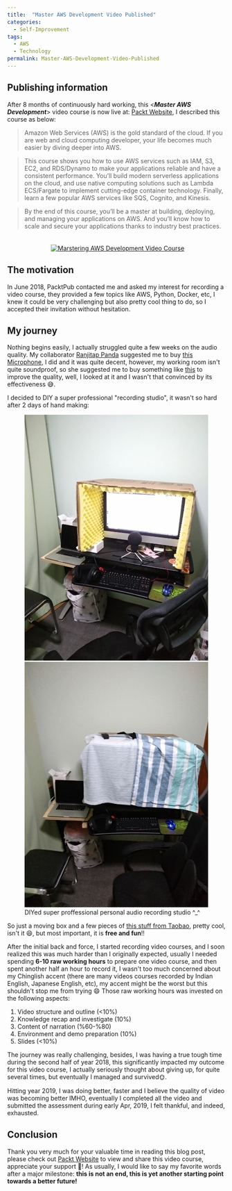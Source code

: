 ```yaml
---
title:  "Master AWS Development Video Published"
categories: 
  - Self-Improvement
tags:
  - AWS
  - Technology
permalink: Master-AWS-Development-Video-Published
---
```


## Publishing information

After 8 months of continuously hard working, this \<**_Master AWS Development_**\> video course is now live at: <a href="https://www.packtpub.com/virtualization-and-cloud/mastering-aws-development-video" target="_blank">Packt Website</a>, I described this course as below:

> Amazon Web Services (AWS) is the gold standard of the cloud. If you are web and cloud computing developer, your life becomes much easier by diving deeper into AWS.

> This course shows you how to use AWS services such as IAM, S3, EC2, and RDS/Dynamo to make your applications reliable and have a consistent performance. You’ll build modern serverless applications on the cloud, and use native computing solutions such as Lambda ECS/Fargate to implement cutting-edge container technology. Finally, learn a few popular AWS services like SQS, Cognito, and Kinesis.

> By the end of this course, you’ll be a master at building, deploying, and managing your applications on AWS. And you’ll know how to scale and secure your applications thanks to industry best practices.

<a href="https://www.packtpub.com/virtualization-and-cloud/mastering-aws-development-video" target="_blank">
	<img style="width: 500px;margin: 20px 0 0 20%;" src="https://www.packtpub.com/sites/default/files/bookretailers/V11847_LOw.png" alt="Marstering AWS Development Video Course">
</a>

## The motivation

In June 2018, PacktPub contacted me and asked my interest for recording a video course, they provided a few topics like AWS, Python, Docker, etc, I knew it could be very challenging but also pretty cool thing to do, so I accepted their invitation without hesitation.

## My journey
Nothing begins easily, I actually struggled quite a few weeks on the audio quality.  My collaborator [Ranjitap Panda](https://www.linkedin.com/in/ranjita-panda-85737b12b/) suggested me to buy [this Microphone](https://www.amazon.com/Blue-Snowball-Microphone-Brushed-Aluminum/dp/B002OO333Q/ref=sr_1_7?crid=MFDYMJ898LW7&keywords=blue+microphone&qid=1558027821&s=gateway&sprefix=blue+micro%2Caps%2C197&sr=8-7), I did and it was quite decent, however, my working room isn't quite soundproof, so she suggested me to buy something like [this](https://express.google.com/u/0/product/14999533088633590141_483183884403381036_5916206?utm_source=google_shopping&utm_medium=tu_prop&utm_content=eid-lsjeuxoeqt&gtim=CPCPwdrs3baPKhD67br-_fi4isQBGPCz2hkiA1VTRCiQ-cHnBTCujOkC&utm_campaign=5916206&gclid=CjwKCAjwlPTmBRBoEiwAHqpvhR80piK0OZcxPrMsLaqS39LvCaCDl9RBX4S9SwsibW1LTSZKIm6B1hoCpr8QAvD_BwE) to improve the quality, well, I looked at it and I wasn't that convinced by its effectiveness :sweat_smile:.

I decided to DIY a super professional "recording studio", it wasn't so hard after 2 days of hand making:
<figure class="half">
    <a href="/assets/images/posts/2019-05-08-Master-AWS-Development-Published/Studio-1.jpg"><img src="/assets/images/posts/2019-05-08-Master-AWS-Development-Published/Studio-1.jpg"></a>
    <a href="/assets/images/posts/2019-05-08-Master-AWS-Development-Published/Studio-2.jpg"><img src="/assets/images/posts/2019-05-08-Master-AWS-Development-Published/Studio-2.jpg"></a>
    <figcaption>DIYed super proffessional personal audio recording studio ^_^</figcaption>
</figure>

So just a moving box and a few pieces of [this stuff from Taobao](https://detail.tmall.com/item.htm?id=586105899658&ali_refid=a3_430620_1006:1196010016:N:z0OShXcL+rtIFJcT4Z2izQ==:a642190c156466fd7c802c60481c7916&ali_trackid=1_a642190c156466fd7c802c60481c7916&spm=a230r.1.14.3&skuId=415859080730), pretty cool, isn't it :smile:, but most important, it is **free and fun**!!

After the initial back and force, I started recording video courses, and I soon realized this was much harder than I originally expected, usually I needed spending **6-10 raw working hours** to prepare one video course, and then spent another half an hour to record it, I wasn't too much concerned about my Chinglish accent (there are many videos courses recorded by Indian English, Japanese English, etc), my accent might be the worst but this shouldn't stop me from trying :smile:  Those raw working hours was invested on the following aspects:

1. Video structure and outline (<10%)
2. Knowledge recap and investigate (10%)
3. Content of narration (%60-%80)
4. Environment and demo preparation (10%)
5. Slides (<10%)

The journey was really challenging, besides, I was having a true tough time during the second half of year 2018, this significantly impacted my outcome for this video course, I actually seriously thought about giving up, for quite several times, but eventually I managed and survived:sun_with_face:.

Hitting year 2019, I was doing better, faster and I believe the quality of video was becoming better IMHO, eventually I completed all the video and submitted the assessment during early Apr, 2019, I felt thankful, and indeed, exhausted.

## Conclusion
Thank you very much for your valuable time in reading this blog post, please check out <a href="https://www.packtpub.com/virtualization-and-cloud/mastering-aws-development-video" target="_blank">Packt Website</a> to view and share this video course, appreciate your support :purple_heart:!
As usually, I would like to say my favorite words after a major milestone: **this is not an end, this is yet another starting point towards a better future!**
